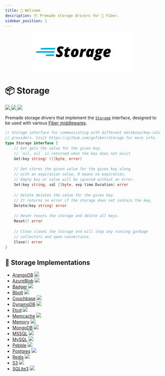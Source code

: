 ```yaml
---
title: 👋 Welcome
description: 📦 Premade storage drivers for 🚀 Fiber.
sidebar_position: 1
---
```


<p align="center">
  <picture>
    <source height="125" media="(prefers-color-scheme: dark)" srcset="https://raw.githubusercontent.com/gofiber/storage/master/.github/logo-dark.svg" />
    <img height="125" alt="Fiber" src="https://raw.githubusercontent.com/gofiber/storage/master/.github/logo.svg" />
  </picture>
  <br/>

# 📦 Storage

  <a href="https://pkg.go.dev/github.com/gofiber/storage?tab=doc">
    <img src="https://img.shields.io/badge/%F0%9F%93%9A%20godoc-pkg-00ACD7.svg?color=00ACD7&style=flat"/>
  </a>
  <a href="https://goreportcard.com/report/github.com/gofiber/storage">
    <img src="https://img.shields.io/badge/%F0%9F%93%9D%20goreport-A%2B-75C46B"/>
  </a>
  <a href="https://gofiber.io/discord">
    <img src="https://img.shields.io/discord/704680098577514527?style=flat&label=%F0%9F%92%AC%20discord&color=00ACD7"/>
  </a>
</p>

Premade storage drivers that implement the [`Storage`](https://github.com/gofiber/storage/blob/main/storage.go) interface, designed to be used with various [Fiber middlewares](https://github.com/gofiber/fiber/tree/master/middleware).

```go
// Storage interface for communicating with different database/key-value
// providers. Visit https://github.com/gofiber/storage for more info.
type Storage interface {
	// Get gets the value for the given key.
	// `nil, nil` is returned when the key does not exist
	Get(key string) ([]byte, error)

	// Set stores the given value for the given key along
	// with an expiration value, 0 means no expiration.
	// Empty key or value will be ignored without an error.
	Set(key string, val []byte, exp time.Duration) error

	// Delete deletes the value for the given key.
	// It returns no error if the storage does not contain the key,
	Delete(key string) error

	// Reset resets the storage and delete all keys.
	Reset() error

	// Close closes the storage and will stop any running garbage
	// collectors and open connections.
	Close() error
}
```

## 📑 Storage Implementations

- [ArangoDB](./arangodb/README.md) <a href="https://github.com/gofiber/storage/actions?query=workflow%3A%22Tests+ArangoDB%22"> <img src="https://img.shields.io/github/actions/workflow/status/gofiber/storage/test-arangodb.yml?branch=main&label=%F0%9F%A7%AA%20&style=flat&color=75C46B" /> </a>
- [AzureBlob](./azureblob/README.md) <a href="https://github.com/gofiber/storage/actions?query=workflow%3A%22Tests+Azure+Blob%22"> <img src="https://img.shields.io/github/actions/workflow/status/gofiber/storage/test-azureblob.yml?branch=main&label=%F0%9F%A7%AA%20&style=flat&color=75C46B" /> </a>
- [Badger](./badger/README.md) <a href="https://github.com/gofiber/storage/actions?query=workflow%3A%22Tests+Badger%22"> <img src="https://img.shields.io/github/actions/workflow/status/gofiber/storage/test-badger.yml?branch=main&label=%F0%9F%A7%AA%20&style=flat&color=75C46B" /> </a>
- [Bbolt](./bbolt) <a href="https://github.com/gofiber/storage/actions?query=workflow%3A%22Tests+Bbolt%22"> <img src="https://img.shields.io/github/actions/workflow/status/gofiber/storage/test-bbolt.yml?branch=main&label=%F0%9F%A7%AA%20&style=flat&color=75C46B" /> </a>
- [Couchbase](./couchbase/README.md) <a href="https://github.com/gofiber/storage/actions?query=workflow%3A%22Tests+Couchbase%22"> <img src="https://img.shields.io/github/actions/workflow/status/gofiber/storage/test-couchbase.yml?branch=main&label=%F0%9F%A7%AA%20&style=flat&color=75C46B" /> </a>
- [DynamoDB](./dynamodb/README.md) <a href="https://github.com/gofiber/storage/actions?query=workflow%3A%22Tests+DynamoDB%22"> <img src="https://img.shields.io/github/actions/workflow/status/gofiber/storage/test-dynamodb.yml?branch=main&label=%F0%9F%A7%AA%20&style=flat&color=75C46B" /> </a>
- [Etcd](./etcd/README.md) <a href="https://github.com/gofiber/storage/actions?query=workflow%3A%22Tests+Etcd%22"> <img src="https://img.shields.io/github/actions/workflow/status/gofiber/storage/test-etcd.yml?branch=main&label=%F0%9F%A7%AA%20&style=flat&color=75C46B" /> </a>
- [Memcache](./memcache/README.md) <a href="https://github.com/gofiber/storage/actions?query=workflow%3A%22Tests+Memcache%22"> <img src="https://img.shields.io/github/actions/workflow/status/gofiber/storage/test-memcache.yml?branch=main&label=%F0%9F%A7%AA%20&style=flat&color=75C46B" /> </a>
- [Memory](./memory/README.md) <a href="https://github.com/gofiber/storage/actions?query=workflow%3A%22Tests+Local+Storage%22"> <img src="https://img.shields.io/github/actions/workflow/status/gofiber/storage/test-memory.yml?branch=main&label=%F0%9F%A7%AA%20&style=flat&color=75C46B" /> </a>
- [MongoDB](./mongodb/README.md) <a href="https://github.com/gofiber/storage/actions?query=workflow%3A%22Tests+Mongodb%22"> <img src="https://img.shields.io/github/actions/workflow/status/gofiber/storage/test-mongodb.yml?branch=main&label=%F0%9F%A7%AA%20&style=flat&color=75C46B" /> </a>
- [MSSQL](./mssql/README.md) <a href="https://github.com/gofiber/storage/actions?query=workflow%3A%22Tests+MSSQL%22"> <img src="https://img.shields.io/github/actions/workflow/status/gofiber/storage/test-mssql.yml?branch=main&label=%F0%9F%A7%AA%20&style=flat&color=75C46B" /> </a>
- [MySQL](./mysql/README.md) <a href="https://github.com/gofiber/storage/actions?query=workflow%3A%22Tests+MySQL%22"> <img src="https://img.shields.io/github/actions/workflow/status/gofiber/storage/test-mysql.yml?branch=main&label=%F0%9F%A7%AA%20&style=flat&color=75C46B" /> </a>
- [Pebble](./pebble/README.md) <a href="https://github.com/gofiber/storage/actions?query=workflow%3A%22Tests+Pebble%22"> <img src="https://img.shields.io/github/actions/workflow/status/gofiber/storage/test-pebble.yml?branch=main&label=%F0%9F%A7%AA%20&style=flat&color=75C46B" /> </a>
- [Postgres](./postgres/README.md) <a href="https://github.com/gofiber/storage/actions?query=workflow%3A%22Tests+Postgres%22"> <img src="https://img.shields.io/github/actions/workflow/status/gofiber/storage/test-postgres.yml?branch=main&label=%F0%9F%A7%AA%20&style=flat&color=75C46B" /> </a>
- [Redis](./redis/README.md) <a href="https://github.com/gofiber/storage/actions?query=workflow%3A%22Tests+Redis%22"> <img src="https://img.shields.io/github/actions/workflow/status/gofiber/storage/test-redis.yml?branch=main&label=%F0%9F%A7%AA%20&style=flat&color=75C46B" /> </a>
- [S3](./s3/README.md) <a href="https://github.com/gofiber/storage/actions?query=workflow%3A%22Tests+S3%22"> <img src="https://img.shields.io/github/actions/workflow/status/gofiber/storage/test-s3.yml?branch=main&label=%F0%9F%A7%AA%20&style=flat&color=75C46B" /> </a>
- [SQLite3](./sqlite3/README.md) <a href="https://github.com/gofiber/storage/actions?query=workflow%3A%22Tests+Sqlite3%22"> <img src="https://img.shields.io/github/actions/workflow/status/gofiber/storage/test-sqlite3.yml?branch=main&label=%F0%9F%A7%AA%20&style=flat&color=75C46B" /> </a>

